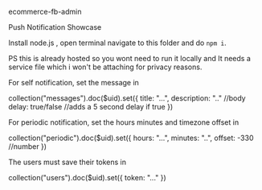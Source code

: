 ecommerce-fb-admin

Push Notification Showcase


Install node.js , open terminal navigate to this folder and do 
`npm i`.

PS this is already hosted so you wont need to run it locally and It needs a service file which i won't be attaching for privacy reasons.

For self notification, set the message in

collection("messages").doc($uid).set({ 
    title: "...", 
    description: ".." //body 
    delay: true/false //adds a 5 second delay if true 
})

For periodic notification, set the hours minutes and timezone offset in

collection("periodic").doc($uid).set({ 
    hours: "...", 
    minutes: "..", 
    offset: -330 //number 
})

The users must save their tokens in

collection("users").doc($uid).set({ token: "..." })
